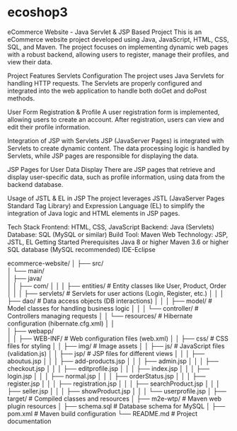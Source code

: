 # ecoshop3
eCommerce Website - Java Servlet & JSP Based Project
This is an eCommerce website project developed using Java, JavaScript, HTML, CSS, SQL, and Maven. The project focuses on implementing dynamic web pages with a robust backend, allowing users to register, manage their profiles, and view their data.

Project Features
Servlets Configuration
The project uses Java Servlets for handling HTTP requests. The Servlets are properly configured and integrated into the web application to handle both doGet and doPost methods.

User Form Registration & Profile
A user registration form is implemented, allowing users to create an account. After registration, users can view and edit their profile information.

Integration of JSP with Servlets
JSP (JavaServer Pages) is integrated with Servlets to create dynamic content. The data processing logic is handled by Servlets, while JSP pages are responsible for displaying the data.

JSP Pages for User Data Display
There are JSP pages that retrieve and display user-specific data, such as profile information, using data from the backend database.

Usage of JSTL & EL in JSP
The project leverages JSTL (JavaServer Pages Standard Tag Library) and Expression Language (EL) to simplify the integration of Java logic and HTML elements in JSP pages.

Tech Stack
Frontend: HTML, CSS, JavaScript
Backend: Java (Servlets)
Database: SQL (MySQL or similar)
Build Tool: Maven
Web Technology: JSP, JSTL, EL
Getting Started
Prerequisites
Java 8 or higher
Maven 3.6 or higher
SQL database (MySQL recommended)
IDE-Eclipse

ecommerce-website/
│
├── src/                            
│   └── main/                     
│       ├── java/                    
│       │   ├── com/
│       │   │   ├── entities/         # Entity classes like User, Product, Order
│       │   │   ├── servlets/         # Servlets for user actions (Login, Register, etc.)
│       │   │   ├── dao/              # Data access objects (DB interactions)
│       │   │   ├── model/            # Model classes for handling business logic
│       │   │   └── controller/       # Controllers managing requests
│       │   └── resources/            # Hibernate configuration (hibernate.cfg.xml)
│       │   
│       ├── webapp/                    
│       │   ├── WEB-INF/               # Web configuration files (web.xml)
│       │   ├── css/                   # CSS files for styling
│       │   ├── img/                   # Image assets
│       │   ├── js/                    # JavaScript files (validation.js)
│       │   ├── jsp/                   # JSP files for different views
│       │   │   ├── aboutus.jsp
│       │   │   ├── add-products.jsp
│       │   │   ├── admin.jsp
│       │   │   ├── checkout.jsp
│       │   │   ├── editprofile.jsp
│       │   │   ├── index.jsp
│       │   │   ├── login.jsp
│       │   │   ├── normal.jsp
│       │   │   ├── orderStatus.jsp
│       │   │   ├── register.jsp
│       │   │   ├── registration.jsp
│       │   │   ├── searchProduct.jsp
│       │   │   ├── seller.jsp
│       │   │   ├── showProduct.jsp
│       │   │   └── userprofile.jsp
│       ├── target/                   # Compiled classes and resources
│       ├── m2e-wtp/                  # Maven web plugin resources
│       ├── schema.sql                # Database schema for MySQL
│       ├── pom.xml                   # Maven build configuration
└── README.md                        # Project documentation

